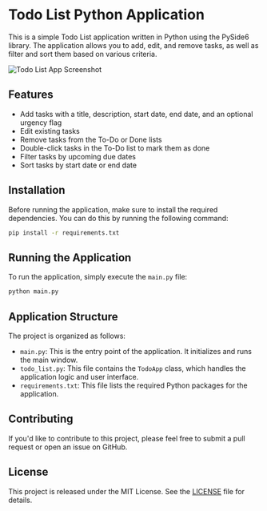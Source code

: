 # Todo List Python Application

This is a simple Todo List application written in Python using the PySide6 library. The application allows you to add, edit, and remove tasks, as well as filter and sort them based on various criteria.

![Todo List App Screenshot](./screenshot.png)

## Features

- Add tasks with a title, description, start date, end date, and an optional urgency flag
- Edit existing tasks
- Remove tasks from the To-Do or Done lists
- Double-click tasks in the To-Do list to mark them as done
- Filter tasks by upcoming due dates
- Sort tasks by start date or end date

## Installation

Before running the application, make sure to install the required dependencies. You can do this by running the following command:

```bash
pip install -r requirements.txt
```


## Running the Application

To run the application, simply execute the `main.py` file:

```bash
python main.py
```


## Application Structure

The project is organized as follows:

- `main.py`: This is the entry point of the application. It initializes and runs the main window.
- `todo_list.py`: This file contains the `TodoApp` class, which handles the application logic and user interface.
- `requirements.txt`: This file lists the required Python packages for the application.

## Contributing

If you'd like to contribute to this project, please feel free to submit a pull request or open an issue on GitHub.

## License

This project is released under the MIT License. See the [LICENSE](./LICENSE) file for details.
